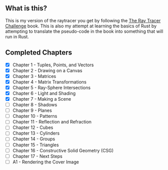 ## What is this?

This is my version of the raytracer you get by following the [The Ray Tracer Challenge](https://pragprog.com/book/jbtracer/the-ray-tracer-challenge) book. This is also my attempt at learning the basics of Rust by attempting to translate the pseudo-code in the book into something that will run in Rust.

## Completed Chapters

- [x] Chapter 1 - Tuples, Points, and Vectors
- [x] Chapter 2 - Drawing on a Canvas
- [x] Chapter 3 - Matrices
- [x] Chapter 4 - Matrix Transformations
- [x] Chapter 5 - Ray-Sphere Intersections
- [x] Chapter 6 - Light and Shading
- [x] Chapter 7 - Making a Scene
- [ ] Chapter 8 - Shadows
- [ ] Chapter 9 - Planes
- [ ] Chapter 10 - Patterns
- [ ] Chapter 11 - Reflection and Refraction
- [ ] Chapter 12 - Cubes
- [ ] Chapter 13 - Cylinders
- [ ] Chapter 14 - Groups
- [ ] Chapter 15 - Triangles
- [ ] Chapter 16 - Constructive Solid Geometry (CSG)
- [ ] Chapter 17 - Next Steps
- [ ] A1 - Rendering the Cover Image
